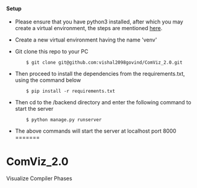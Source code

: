 #### Setup
* Please ensure that you have python3 installed, after which you may create a virtual environment, the steps are mentioned [here](https://naysan.ca/2019/08/05/install-python-3-virtualenv-on-ubuntu/).

* Create a new virtual environment having the name 'venv'

* Git clone this repo to your PC
    ```
        $ git clone git@github.com:vishal2098govind/ComViz_2.0.git
    ```

* Then proceed to install the dependencies from the requirements.txt, using the command below
    ```
        $ pip install -r requirements.txt
    ```

* Then cd to the /backend directory and enter the following command to start the server

    ```
        $ python manage.py runserver
    ```

* The above commands will start the server at localhost port 8000
=======
# ComViz_2.0
Visualize Compiler Phases
